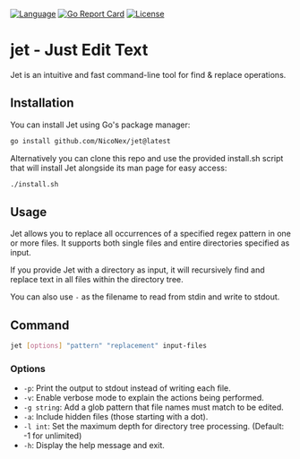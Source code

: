 [![Language](https://img.shields.io/badge/Language-Go-blue.svg)](https://golang.org/) [![Go Report Card](https://goreportcard.com/badge/github.com/NicoNex/jet)](https://goreportcard.com/report/github.com/NicoNex/jet) [![License](http://img.shields.io/badge/license-GPL3.0-orange.svg?style=flat)](https://github.com/NicoNex/re/blob/master/LICENSE)

# jet - Just Edit Text
Jet is an intuitive and fast command-line tool for find & replace operations.

## Installation
You can install Jet using Go's package manager:
```bash
go install github.com/NicoNex/jet@latest
```

Alternatively you can clone this repo and use the provided install.sh script that will install Jet alongside its man page for easy access:
```bash
./install.sh
```

## Usage
Jet allows you to replace all occurrences of a specified regex pattern in one or more files. It supports both single files and entire directories specified as input.

If you provide Jet with a directory as input, it will recursively find and replace text in all files within the directory tree.

You can also use `-` as the filename to read from stdin and write to stdout.

## Command
```bash
jet [options] "pattern" "replacement" input-files
```

### Options
- `-p`: Print the output to stdout instead of writing each file.
- `-v`: Enable verbose mode to explain the actions being performed.
- `-g string`: Add a glob pattern that file names must match to be edited.
- `-a`: Include hidden files (those starting with a dot).
- `-l int`: Set the maximum depth for directory tree processing. (Default: -1 for unlimited)
- `-h`: Display the help message and exit.

